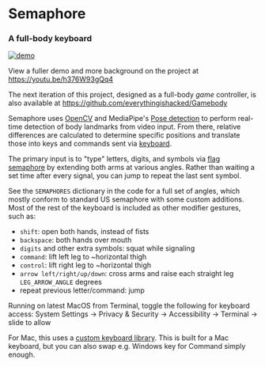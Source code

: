 # Semaphore

### A full-body keyboard

[![demo](demo.gif)](https://youtu.be/h376W93gQq4)

View a fuller demo and more background on the project at https://youtu.be/h376W93gQq4

The next iteration of this project, designed as a full-body *game* controller, is also available at https://github.com/everythingishacked/Gamebody

Semaphore uses [OpenCV](https://github.com/opencv/opencv-python) and MediaPipe's [Pose detection](https://google.github.io/mediapipe/solutions/pose.html#python-solution-api) to perform real-time detection of body landmarks from video input. From there, relative differences are calculated to determine specific positions and translate those into keys and commands sent via [keyboard](https://github.com/boppreh/keyboard).

The primary input is to "type" letters, digits, and symbols via [flag semaphore](https://en.wikipedia.org/wiki/Flag_semaphore) by extending both arms at various angles. Rather than waiting a set time after every signal, you can jump to repeat the last sent symbol.

See the `SEMAPHORES` dictionary in the code for a full set
of angles, which mostly conform to standard US semaphore with some custom additions. Most of the rest of the keyboard is included as other modifier gestures, such as:

- `shift`: open both hands, instead of fists
- `backspace`: both hands over mouth
- `digits` and other extra symbols: squat while signaling
- `command`: lift left leg to ~horizontal thigh
- `control`: lift right leg to ~horizontal thigh
- `arrow left/right/up/down`: cross arms and raise each straight leg `LEG_ARROW_ANGLE` degrees
- repeat previous letter/command: jump

Running on latest MacOS from Terminal, toggle the following for keyboard access:
System Settings -> Privacy & Security -> Accessibility -> Terminal -> slide to allow

For Mac, this uses a [custom keyboard library](https://github.com/everythingishacked/keyboard). This is built for a Mac keyboard, but you can also swap e.g. Windows key for Command simply enough.
